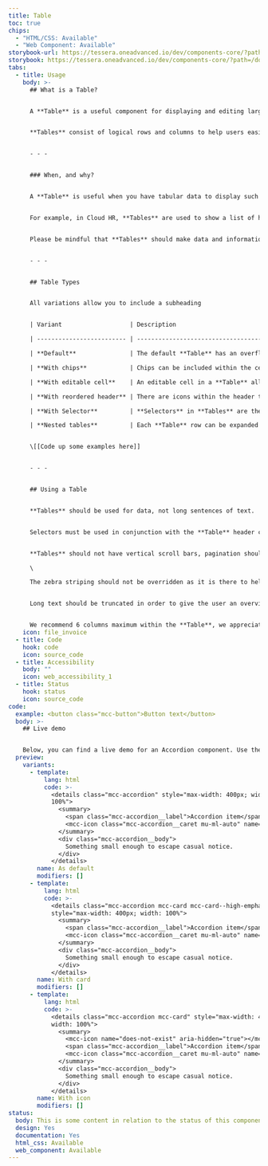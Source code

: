```yaml
---
title: Table
toc: true
chips:
  - "HTML/CSS: Available"
  - "Web Component: Available"
storybook-url: https://tessera.oneadvanced.io/dev/components-core/?path=/docs/html-button--as-default
storybook: https://tessera.oneadvanced.io/dev/components-core/?path=/docs/html-accordion--as-default
tabs:
  - title: Usage
    body: >-
      ## What is a Table?


      A **Table** is a useful component for displaying and editing large amounts of data like, statistics, employee clock ins, holidays, etc in a more customised yet organised way.


      **Tables** consist of logical rows and columns to help users easily find and reference sections of data.


      - - -


      ### When, and why?


      A **Table** is useful when you have tabular data to display such as data charts. **Tables** can help users easily digest large amounts of data. It can be especially useful when a user might need to edit this data or find a specific piece easily.


      For example, in Cloud HR, **Tables** are used to show a list of how many holidays you have booked and when they are. You can then perform a series of actions on each of these specific rows.


      Please be mindful that **Tables** should make data and information easier to digest information, not harder.


      - - -


      ## Table Types


      All variations allow you to include a subheading


      | Variant                   | Description                                                                                                                                                                   |

      | ------------------------- | ----------------------------------------------------------------------------------------------------------------------------------------------------------------------------- |

      | **Default**               | The default **Table** has an overflow button to enable actions to be performed on a specific selected row.                                                                    |

      | **With chips**            | Chips can be included within the cells of a **Table** to help with quick references, breaking up repetitive information and/or quickly show positive, negative, etc statuses. |

      | **With editable cell**    | An editable cell in a **Table** allowing users to edit the data within a specific cell.                                                                                       |

      | **With reordered header** | There are icons within the header to allow the user to reorder the content of that specific column either alphabetically or numerically, depending on the content.            |

      | **With Selector**         | **Selectors** in **Tables** are there to help with selecting rows, in order to edit/delete etc or highlight specific cells for visibility purposes.                           |

      | **Nested tables**         | Each **Table** row can be expanded to show additional information.                                                                                                            |


      \[[Code up some examples here]]


      - - -


      ## Using a Table


      **Tables** should be used for data, not long sentences of text.


      Selectors must be used in conjunction with the **Table** header component. Where using pagination, it should be used with the **Table** footer component. Both of these components fall under the **Table** pattern and documentation for this pattern is coming soon.


      **Tables** should not have vertical scroll bars, pagination should be used instead as part of the footer **Table** pattern. **Tables** should not have more than 13 rows before using pagination.\

      \

      The zebra striping should not be overridden as it is there to help users scan and follow the **Table's** content easier as well as increasing accessibility. 


      Long text should be truncated in order to give the user an overview of the information. However a [Tooltip](https://stupendous-dango-108acc.netlify.app/components/tooltip/) should be implemented to reveal all of the information within that particular cell.


      We recommend 6 columns maximum within the **Table**, we appreciate some products may need more, however we advise that the product's information architecture should be reviewed when creating **Tables** to ensure that all columns are necessary for the user experience.
    icon: file_invoice
  - title: Code
    hook: code
    icon: source_code
  - title: Accessibility
    body: ""
    icon: web_accessibility_1
  - title: Status
    hook: status
    icon: source_code
code:
  example: <button class="mcc-button">Button text</button>
  body: >-
    ## Live demo


    Below, you can find a live demo for an Accordion component. Use the drop-down menus and radio buttons to view the different Button Types and Variants.
  preview:
    variants:
      - template:
          lang: html
          code: >-
            <details class="mcc-accordion" style="max-width: 400px; width:
            100%">
              <summary>
                <span class="mcc-accordion__label">Accordion item</span>
                <mcc-icon class="mcc-accordion__caret mu-ml-auto" name="angle_down" aria-hidden="true"></mcc-icon>
              </summary>
              <div class="mcc-accordion__body">
                Something small enough to escape casual notice.
              </div>
            </details>
        name: As default
        modifiers: []
      - template:
          lang: html
          code: >-
            <details class="mcc-accordion mcc-card mcc-card--high-emphasis"
            style="max-width: 400px; width: 100%">
              <summary>
                <span class="mcc-accordion__label">Accordion item</span>
                <mcc-icon class="mcc-accordion__caret mu-ml-auto" name="angle_down" aria-hidden="true"></mcc-icon>
              </summary>
              <div class="mcc-accordion__body">
                Something small enough to escape casual notice.
              </div>
            </details>
        name: With card
        modifiers: []
      - template:
          lang: html
          code: >-
            <details class="mcc-accordion mcc-card" style="max-width: 400px;
            width: 100%">
              <summary>
                <mcc-icon name="does-not-exist" aria-hidden="true"></mcc-icon>
                <span class="mcc-accordion__label">Accordion item</span>
                <mcc-icon class="mcc-accordion__caret mu-ml-auto" name="angle_down" aria-hidden="true"></mcc-icon>
              </summary>
              <div class="mcc-accordion__body">
                Something small enough to escape casual notice.
              </div>
            </details>
        name: With icon
        modifiers: []
status:
  body: This is some content in relation to the status of this component.
  design: Yes
  documentation: Yes
  html_css: Available
  web_component: Available
---
```

